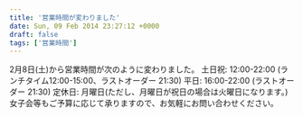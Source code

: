```yaml
---
title: '営業時間が変わりました'
date: Sun, 09 Feb 2014 23:27:12 +0000
draft: false
tags: ['営業時間']
---
```


2月8日(土)から営業時間が次のように変わりました。 土日祝: 12:00-22:00 (ランチタイム12:00-15:00、ラストオーダー 21:30) 平日: 16:00-22:00 (ラストオーダー 21:30) 定休日: 月曜日(ただし、月曜日が祝日の場合は火曜日になります。) 女子会等もご予算に応じて承りますので、お気軽にお問い合わせください。